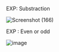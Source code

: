 EXP: Substraction

![Screenshot (166)](https://github.com/Shaiksammera/DWDM-C/assets/112576522/507d5514-a0fa-47a1-b3d4-ce0387d73d70)

EXP : Even or odd

![image](https://github.com/Shaiksammera/DWDM-C/assets/112576522/2cffddd0-c6eb-4d5f-a352-a2c32ded51fd)


